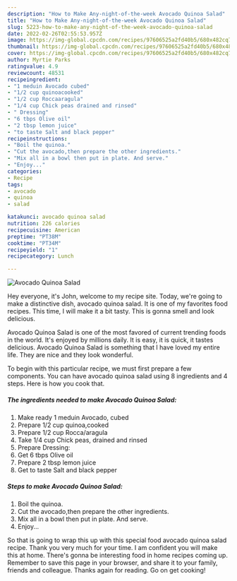 ```yaml
---
description: "How to Make Any-night-of-the-week Avocado Quinoa Salad"
title: "How to Make Any-night-of-the-week Avocado Quinoa Salad"
slug: 5223-how-to-make-any-night-of-the-week-avocado-quinoa-salad
date: 2022-02-26T02:55:53.957Z
image: https://img-global.cpcdn.com/recipes/97606525a2fd40b5/680x482cq70/avocado-quinoa-salad-recipe-main-photo.jpg
thumbnail: https://img-global.cpcdn.com/recipes/97606525a2fd40b5/680x482cq70/avocado-quinoa-salad-recipe-main-photo.jpg
cover: https://img-global.cpcdn.com/recipes/97606525a2fd40b5/680x482cq70/avocado-quinoa-salad-recipe-main-photo.jpg
author: Myrtie Parks
ratingvalue: 4.9
reviewcount: 48531
recipeingredient:
- "1 meduin Avocado cubed"
- "1/2 cup quinoacooked"
- "1/2 cup Roccaaragula"
- "1/4 cup Chick peas drained and rinsed"
- " Dressing"
- "6 tbps Olive oil"
- "2 tbsp lemon juice"
- "to taste Salt and black pepper"
recipeinstructions:
- "Boil the quinoa."
- "Cut the avocado,then prepare the other ingredients."
- "Mix all in a bowl then put in plate. And serve."
- "Enjoy..."
categories:
- Recipe
tags:
- avocado
- quinoa
- salad

katakunci: avocado quinoa salad 
nutrition: 226 calories
recipecuisine: American
preptime: "PT38M"
cooktime: "PT34M"
recipeyield: "1"
recipecategory: Lunch

---
```



![Avocado Quinoa Salad](https://img-global.cpcdn.com/recipes/97606525a2fd40b5/680x482cq70/avocado-quinoa-salad-recipe-main-photo.jpg)

Hey everyone, it's John, welcome to my recipe site. Today, we're going to make a distinctive dish, avocado quinoa salad. It is one of my favorites food recipes. This time, I will make it a bit tasty. This is gonna smell and look delicious.



Avocado Quinoa Salad is one of the most favored of current trending foods in the world. It's enjoyed by millions daily. It is easy, it is quick, it tastes delicious. Avocado Quinoa Salad is something that I have loved my entire life. They are nice and they look wonderful.


To begin with this particular recipe, we must first prepare a few components. You can have avocado quinoa salad using 8 ingredients and 4 steps. Here is how you cook that.

<!--inarticleads1-->

##### The ingredients needed to make Avocado Quinoa Salad:

1. Make ready 1 meduin Avocado, cubed
1. Prepare 1/2 cup quinoa,cooked
1. Prepare 1/2 cup Rocca/aragula
1. Take 1/4 cup Chick peas, drained and rinsed
1. Prepare  Dressing:
1. Get 6 tbps Olive oil
1. Prepare 2 tbsp lemon juice
1. Get to taste Salt and black pepper




<!--inarticleads2-->

##### Steps to make Avocado Quinoa Salad:

1. Boil the quinoa.
1. Cut the avocado,then prepare the other ingredients.
1. Mix all in a bowl then put in plate. And serve.
1. Enjoy...




So that is going to wrap this up with this special food avocado quinoa salad recipe. Thank you very much for your time. I am confident you will make this at home. There's gonna be interesting food in home recipes coming up. Remember to save this page in your browser, and share it to your family, friends and colleague. Thanks again for reading. Go on get cooking!
